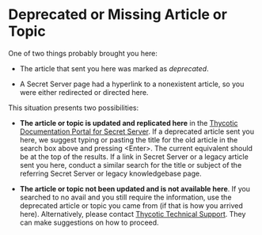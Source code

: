 [title]: # "Deprecated Article or Topic"
[tags]: #
[priority]: # "1000"
[display]:  #  "content"

# Deprecated or Missing Article or Topic

One of two things probably brought you here:

- The article that sent you here was marked as *deprecated*. 

- A Secret Server page had a hyperlink to a nonexistent article, so you were either redirected or directed here.

This situation presents two possibilities:

- **The article or topic is updated and replicated here** in the [Thycotic Documentation Portal for Secret Server](./index.md). If a deprecated article sent you here, we suggest typing or pasting the title for the old article in the search box above and pressing \<Enter\>. The current equivalent should be at the top of the results. If a link in Secret Server or a legacy article sent you here, conduct a similar search for the title or subject of the referring Secret Server or legacy knowledgebase page.

- **The article or topic not been updated and is not available here**. If you searched to no avail and you still require the information, use the deprecated article or topic you came from (if that is how you arrived here). Alternatively, please contact  [Thycotic Technical Support](./support/index.md). They can make suggestions on how to proceed.